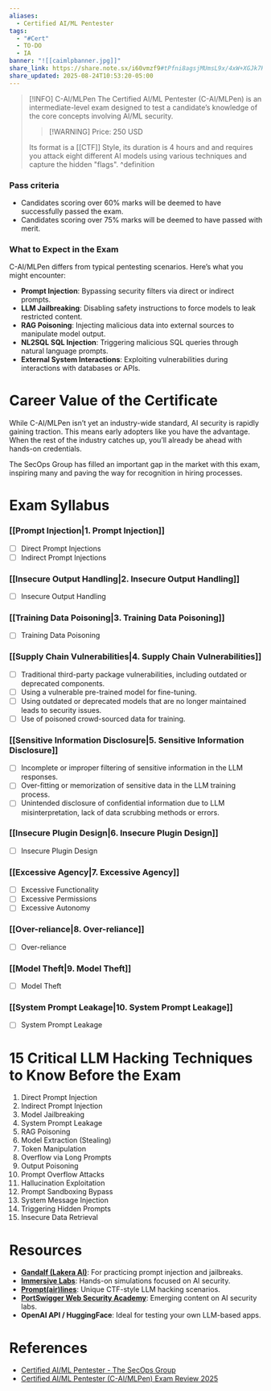 ```yaml
---
aliases:
  - Certified AI/ML Pentester
tags:
  - "#Cert"
  - TO-DO
  - IA
banner: "![[caimlpbanner.jpg]]"
share_link: https://share.note.sx/i60vmzf9#tPfni8agsjMUmsL9x/4xW+XGJk7Kl67kDnDwhL7Uj9M
share_updated: 2025-08-24T10:53:20-05:00
---
```

> [!INFO] C-AI/MLPen
> The Certified AI/ML Pentester (C-AI/MLPen) is an intermediate-level exam designed to test a candidate’s knowledge of the core concepts involving AI/ML security.
> > [!WARNING] Price: 250 USD
> 
> Its format is a [[CTF]] Style, its duration is 4 hours and and requires you attack eight different AI models using various techniques and capture the hidden "flags".
^definition
### Pass criteria
- Candidates scoring over 60% marks will be deemed to have successfully passed the exam.
- Candidates scoring over 75% marks will be deemed to have passed with merit.

### What to Expect in the Exam
C-AI/MLPen differs from typical pentesting scenarios. Here’s what you might encounter:
- **Prompt Injection**: Bypassing security filters via direct or indirect prompts.
- **LLM Jailbreaking**: Disabling safety instructions to force models to leak restricted content.
- **RAG Poisoning**: Injecting malicious data into external sources to manipulate model output.
- **NL2SQL SQL Injection**: Triggering malicious SQL queries through natural language prompts.
- **External System Interactions**: Exploiting vulnerabilities during interactions with databases or APIs.

# Career Value of the Certificate
While C-AI/MLPen isn’t yet an industry-wide standard, AI security is rapidly gaining traction. This means early adopters like you have the advantage. When the rest of the industry catches up, you’ll already be ahead with hands-on credentials.

The SecOps Group has filled an important gap in the market with this exam, inspiring many and paving the way for recognition in hiring processes.

# Exam Syllabus
### [[Prompt Injection|1. Prompt Injection]]
- [ ] Direct Prompt Injections
- [ ] Indirect Prompt Injections

### [[Insecure Output Handling|2. Insecure Output Handling]]
- [ ] Insecure Output Handling

### [[Training Data Poisoning|3. Training Data Poisoning]]
- [ ] Training Data Poisoning

### [[Supply Chain Vulnerabilities|4. Supply Chain Vulnerabilities]]
- [ ] Traditional third-party package vulnerabilities, including outdated or deprecated components.
- [ ] Using a vulnerable pre-trained model for fine-tuning.
- [ ] Using outdated or deprecated models that are no longer maintained leads to security issues.
- [ ] Use of poisoned crowd-sourced data for training.

### [[Sensitive Information Disclosure|5. Sensitive Information Disclosure]]
- [ ] Incomplete or improper filtering of sensitive information in the LLM responses.
- [ ] Over-fitting or memorization of sensitive data in the LLM training process.
- [ ] Unintended disclosure of confidential information due to LLM misinterpretation, lack of data scrubbing methods or errors.

### [[Insecure Plugin Design|6. Insecure Plugin Design]]
- [ ] Insecure Plugin Design

### [[Excessive Agency|7. Excessive Agency]]
- [ ] Excessive Functionality
- [ ] Excessive Permissions
- [ ] Excessive Autonomy

### [[Over-reliance|8. Over-reliance]]
- [ ] Over-reliance

### [[Model Theft|9. Model Theft]]
- [ ] Model Theft

### [[System Prompt Leakage|10. System Prompt Leakage]]
- [ ] System Prompt Leakage

# 15 Critical LLM Hacking Techniques to Know Before the Exam
1. Direct Prompt Injection
2. Indirect Prompt Injection
3. Model Jailbreaking
4. System Prompt Leakage
5. RAG Poisoning
6. Model Extraction (Stealing)
7. Token Manipulation
8. Overflow via Long Prompts
9. Output Poisoning
10. Prompt Overflow Attacks
11. Hallucination Exploitation
12. Prompt Sandboxing Bypass
13. System Message Injection
14. Triggering Hidden Prompts
15. Insecure Data Retrieval

# Resources
- [**Gandalf (Lakera AI)**](https://gandalf.lakera.ai/): For practicing prompt injection and jailbreaks.
- [**Immersive Labs**](https://prompting.ai.immersivelabs.com/): Hands-on simulations focused on AI security.
- [**Prompt(air)lines**](https://promptairlines.com/): Unique CTF-style LLM hacking scenarios.
- [**PortSwigger Web Security Academy**](https://portswigger.net/web-security/llm-attacks): Emerging content on AI security labs.
- **OpenAI API / HuggingFace**: Ideal for testing your own LLM-based apps.

# References
- [Certified AI/ML Pentester - The SecOps Group](https://pentestingexams.com/product/certified-ai-ml-pentester/)
- [Certified AI/ML Pentester (C-AI/MLPen) Exam Review 2025](https://infosecwriteups.com/certified-ai-ml-pentester-c-ai-mlpen-exam-review-2025-9142bc97f373)
